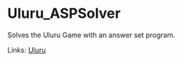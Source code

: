 # Uluru_ASPSolver
Solves the Uluru Game with an answer set program.

Links:
  [Uluru](http://www.brettspiele-report.de/uluru/)
